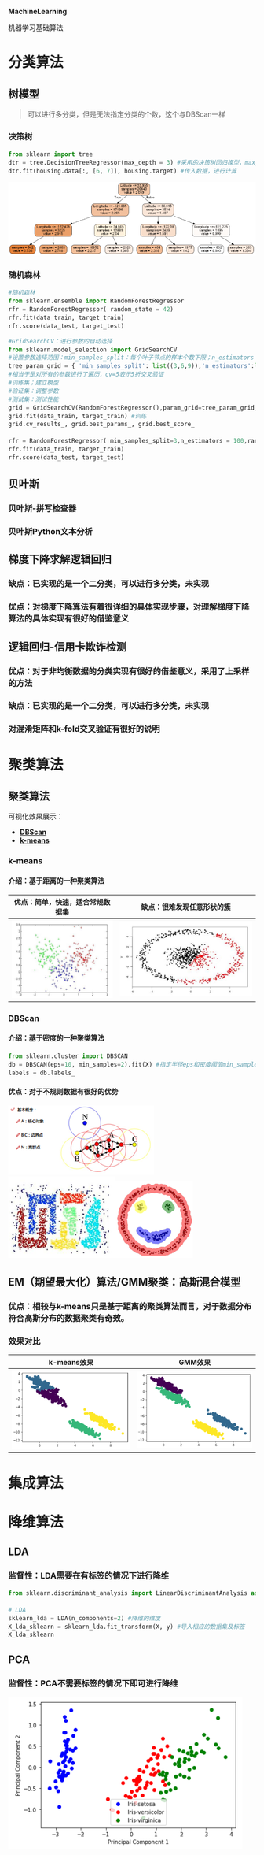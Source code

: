 **MachineLearning**

 机器学习基础算法

# 分类算法

## 树模型

> 可以进行多分类，但是无法指定分类的个数，这个与DBScan一样

### 决策树

```python
from sklearn import tree
dtr = tree.DecisionTreeRegressor(max_depth = 3) #采用的决策树回归模型，max_depth = 3表示层数
dtr.fit(housing.data[:, [6, 7]], housing.target) #传入数据，进行计算
```

![1563448048754](README.assets/1563448048754.png)

### 随机森林

```python
#随机森林
from sklearn.ensemble import RandomForestRegressor
rfr = RandomForestRegressor( random_state = 42)
rfr.fit(data_train, target_train)
rfr.score(data_test, target_test)
```

```python
#GridSearchCV：进行参数的自动选择
from sklearn.model_selection import GridSearchCV
#设置参数选择范围：min_samples_split：每个叶子节点的样本个数下限；n_estimators：随机森林中树的个数
tree_param_grid = { 'min_samples_split': list((3,6,9)),'n_estimators':list((10,50,100))}
#相当于是对所有的参数进行了遍历，cv=5表示5折交叉验证
#训练集；建立模型
#验证集：调整参数
#测试集：测试性能
grid = GridSearchCV(RandomForestRegressor(),param_grid=tree_param_grid, cv=5)
grid.fit(data_train, target_train) #训练
grid.cv_results_, grid.best_params_, grid.best_score_

rfr = RandomForestRegressor( min_samples_split=3,n_estimators = 100,random_state = 42)
rfr.fit(data_train, target_train)
rfr.score(data_test, target_test)
```

## 贝叶斯

### 贝叶斯-拼写检查器

### 贝叶斯Python文本分析



## 梯度下降求解逻辑回归

### 缺点：已实现的是一个二分类，可以进行多分类，未实现

### 优点：对梯度下降算法有着很详细的具体实现步骤，对理解梯度下降算法的具体实现有很好的借鉴意义



## 逻辑回归-信用卡欺诈检测

### 优点：对于非均衡数据的分类实现有很好的借鉴意义，采用了上采样的方法

### 缺点：已实现的是一个二分类，可以进行多分类，未实现

### 对混淆矩阵和k-fold交叉验证有很好的说明



# 聚类算法



## 聚类算法

可视化效果展示：

- [**DBScan**](https://www.naftaliharris.com/blog/visualizing-dbscan-clustering/)
- [**k-means**](https://www.naftaliharris.com/blog/visualizing-k-means-clustering/ )

### k-means

#### 介绍：基于距离的一种聚类算法

| 优点：简单，快速，适合常规数据集                  | 缺点：很难发现任意形状的簇                        |
| ------------------------------------------------- | ------------------------------------------------- |
| ![1563434384107](README.assets/1563434384107.png) | ![1563434415803](README.assets/1563434415803.png) |



### DBScan

#### 介绍：基于密度的一种聚类算法

```python
from sklearn.cluster import DBSCAN
db = DBSCAN(eps=10, min_samples=2).fit(X) #指定半径eps和密度阈值min_samples
labels = db.labels_
```

#### 优点：对于不规则数据有很好的优势

![1563434189026](README.assets/1563434296701.png)![1563434206435](README.assets/1563434206435.png)![1563434330839](README.assets/1563434330839.png)

## EM（期望最大化）算法/GMM聚类：高斯混合模型

### 优点：相较与k-means只是基于距离的聚类算法而言，对于数据分布符合高斯分布的数据聚类有奇效。

### 效果对比

| k-means效果                                       | GMM效果                                           |
| ------------------------------------------------- | ------------------------------------------------- |
| ![1563432778655](README.assets/1563432778655.png) | ![1563432798553](README.assets/1563432798553.png) |



# 集成算法



# 降维算法

## LDA

### 监督性：LDA需要在有标签的情况下进行降维

```python
from sklearn.discriminant_analysis import LinearDiscriminantAnalysis as LDA

# LDA
sklearn_lda = LDA(n_components=2) #降维的维度
X_lda_sklearn = sklearn_lda.fit_transform(X, y) #导入相应的数据集及标签
X_lda_sklearn
```

## PCA

### 监督性：PCA不需要标签的情况下即可进行降维

![1563433505543](README.assets/1563433505543.png)